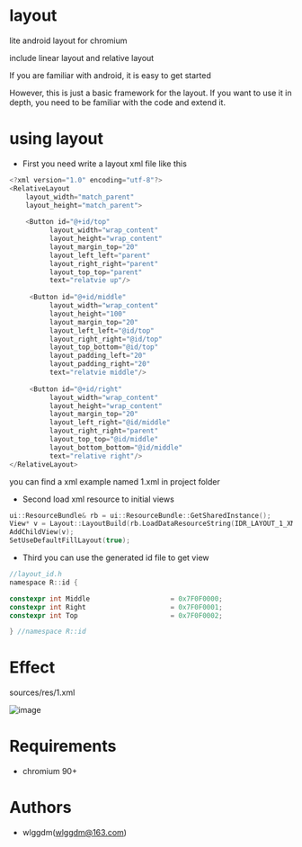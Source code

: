 # layout
lite android layout for chromium

include linear layout and relative layout

If you are familiar with android, it is easy to get started

However, this is just a basic framework for the layout. If you want to use it in depth, you need to be familiar with the code and extend it.

# using layout

* First you need write a layout xml file like this

```c
<?xml version="1.0" encoding="utf-8"?>
<RelativeLayout
    layout_width="match_parent"
    layout_height="match_parent">
    
    <Button id="@+id/top"
          layout_width="wrap_content"
          layout_height="wrap_content"
          layout_margin_top="20"
          layout_left_left="parent"
          layout_right_right="parent"
          layout_top_top="parent"
          text="relatvie up"/>
          
     <Button id="@+id/middle"
          layout_width="wrap_content"
          layout_height="100"
          layout_margin_top="20"
          layout_left_left="@id/top"
          layout_right_right="@id/top"
          layout_top_bottom="@id/top"
          layout_padding_left="20"
          layout_padding_right="20"
          text="relatvie middle"/>
          
     <Button id="@+id/right"
          layout_width="wrap_content"
          layout_height="wrap_content"
          layout_margin_top="20"
          layout_left_right="@id/middle"
          layout_right_right="parent"
          layout_top_top="@id/middle"
          layout_bottom_bottom="@id/middle"
          text="relative right"/>
</RelativeLayout>
```
you can find a xml example named 1.xml in project folder

* Second load xml resource to initial views
```c
ui::ResourceBundle& rb = ui::ResourceBundle::GetSharedInstance();
View* v = Layout::LayoutBuild(rb.LoadDataResourceString(IDR_LAYOUT_1_XML));
AddChildView(v);
SetUseDefaultFillLayout(true);
```
* Third you can use the generated id file to get view
```c
//layout_id.h
namespace R::id { 

constexpr int Middle                    = 0x7F0F0000;
constexpr int Right                     = 0x7F0F0001;
constexpr int Top                       = 0x7F0F0002;

} //namespace R::id
```

# Effect
sources/res/1.xml

![image](https://user-images.githubusercontent.com/11361001/136934718-dc2fe55f-16d5-45e6-92b3-2d19a1b1549d.png)

# Requirements
* chromium 90+

# Authors
* wlggdm(wlggdm@163.com)
